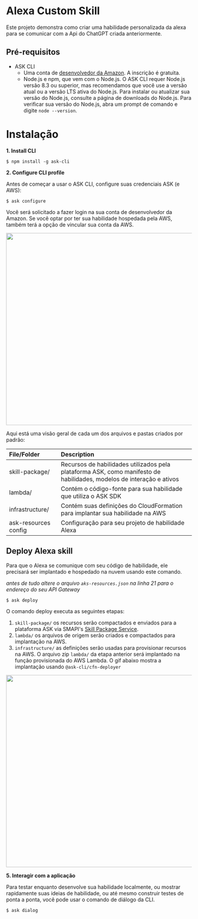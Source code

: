 # Alexa Custom Skill
Este projeto demonstra como criar uma habilidade personalizada da alexa para se comunicar com a Api do ChatGPT criada anteriormente.

## Pré-requisitos

* ASK CLI
  * Uma conta de [desenvolvedor da Amazon](https://developer.amazon.com/). A inscrição é gratuita.
  * Node.js e npm, que vem com o Node.js. O ASK CLI requer Node.js versão 8.3 ou superior, mas recomendamos que você use a versão atual ou a versão LTS ativa do Node.js. Para instalar ou atualizar sua versão do Node.js, consulte a página de downloads do Node.js. Para verificar sua versão do Node.js, abra um prompt de comando e digite `node --version`.

# Instalação

**1. Install CLI**

```
$ npm install -g ask-cli
```


**2. Configure CLI profile**

Antes de começar a usar o ASK CLI, configure suas credenciais ASK (e AWS):
```
$ ask configure
```

Você será solicitado a fazer login na sua conta de desenvolvedor da Amazon. Se você optar por ter sua habilidade hospedada pela AWS, também terá a opção de vincular sua conta da AWS.

<p align="center">
  <img align="center" src="https://ask-cli-static-content.s3-us-west-2.amazonaws.com/document-assets/v2-ask-cli-configure.gif" height="520" />
</p>

Aqui está uma visão geral de cada um dos arquivos e pastas criados por padrão:

 File/Folder       | Description  |
| :--------------   | :----------- |
| skill-package/    | Recursos de habilidades utilizados pela plataforma ASK, como manifesto de habilidades, modelos de interação e ativos |
| lambda/	          | Contém o código-fonte para sua habilidade que utiliza o ASK SDK |
| infrastructure/   | Contém suas definições do CloudFormation para implantar sua habilidade na AWS |
| ask-resources config     | Configuração para seu projeto de habilidade Alexa |

## Deploy Alexa skill

Para que o Alexa se comunique com seu código de habilidade, ele precisará ser implantado e hospedado na nuvem usando este comando.

_antes de tudo altere o arquivo `aks-resources.json` na linha 21 para o endereço do seu API Gateway_

```
$ ask deploy
```

O comando deploy executa as seguintes etapas:

1. `skill-package/` os recursos serão compactados e enviados para a plataforma ASK via SMAPI's [Skill Package Service](https://developer.amazon.com/docs/smapi/skill-package-api-reference.html).
2. `lambda/` os arquivos de origem serão criados e compactados para implantação na AWS.
3. `infrastructure/` as definições serão usadas para provisionar recursos na AWS. O arquivo zip `lambda/` da etapa anterior será implantado na função provisionada do AWS Lambda. O gif abaixo mostra a implantação usando `@ask-cli/cfn-deployer`

<p align="center">
  <img align="center" src="https://ask-cli-static-content.s3-us-west-2.amazonaws.com/document-assets/v2-ask-cli-deploy.gif" height="520" />
</p>


**5. Interagir com a aplicação**

Para testar enquanto desenvolve sua habilidade localmente, ou mostrar rapidamente suas ideias de habilidade, ou até mesmo construir testes de ponta a ponta, você pode usar o comando de diálogo da CLI.

```
$ ask dialog
```
